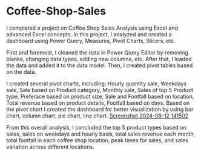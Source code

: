 # Coffee-Shop-Sales
I completed a project on Coffee Shop Sales Analysis using Excel and advanced Excel concepts. In this project, I analyzed and created a dashboard using Power Query, Measures, Pivot Charts, Slicers, etc.

First and foremost, I cleaned the data in Power Query Editor by removing blanks, changing data types, adding new columns, etc. After that, I loaded the data and added it to the data model. Then, I created pivot tables based on the data.

I created several pivot charts, including:
Hourly quantity sale, Weekdays sale, Sale based on Product category, Monthly sale, Sales of top 5 Product type, Preferace based on product size, Sale and Footfall based on location, Total revenue based on product details, Footfall based on days.
Based on the pivot chart I created the dashboard for better visualization by using bar chart, column chart, pie chart, line chart.
[Screenshot 2024-08-12 141502](https://github.com/user-attachments/assets/daff969a-48b1-4dd2-b9b6-5ace3a4f2e4a)

From this overall analysis, I concluded the top 5 product types based on sales, sales on weekdays and hourly basis, total sales revenue each month, total footfall in each coffee shop location, peak times for sales, and sales variation across different locations.
